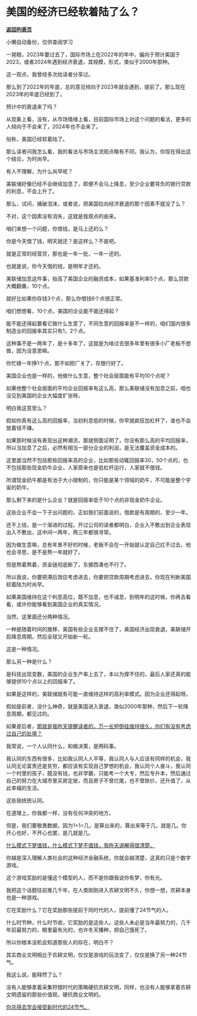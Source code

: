 # 美国的经济已经软着陆了么？

[**返回列表页**](/gzh/记忆承载3)

小懒自动备份，仅供查阅学习

一晃眼，2023年要过去了，国际市场上在2022年的年中，偏向于预计美国于2023，或者2024年遇到经济衰退，其规模，形式，类似于2000年那种。  

这一观点，我曾经多次给读者分享过。

那么到了2022年的年底，总的意见倾向于2023年就会遇到，提前了。那么现在2023年的年底已经到了。

预计中的衰退来了吗？  

从现象上看，没有，从市场情绪上看，目前国际市场上对这个问题的看法，更多的人倾向于不会来了，2024年也不会来了。  

俗称，美国已经软着陆了。

那么读者问我怎么看，我的看法与市场主流观点略有不同，我认为，你现在得出这个结论，为时尚早。  

有人不理解，为什么尚早呢？  

美联储好像已经不会继续加息了，即便不会马上降息，至少企业要背负的银行贷款的利息，不会上升了。  

那么，试问，捅破泡沫，或者说，把美国拉向经济衰退的那个因素不就没了么？

不对，这个因素没有消失，这就是我观点的由来。  

咱们来想一个问题，你借钱，是马上还的么？  

你是今天借了钱，明天就还？是这样么？不是吧。

就是正常的经营贷，那也是一年一批，一年一还的。  

也就是说，你今天借的钱，是明年才还的。  

美联储加息这件事，抬高了美国企业的融资成本，如果基准利率5个点，那么贷款大概翻番，10个点。  

就好比如果你存钱3个点，那么你借钱6个点很正常。

咱们想想看，10个点，美国的企业能不能还得起？  

能不能还得起要看它做什么生意了，不同生意的回报率是不一样的，咱们国内很多制造业的回报率其实只有1，2个点。  

这种事不是一两年了，是十多年了，这就是为啥过去很多年里有很多小厂老板不想做，因为没意思嘛。  

你忙碌一年挣1个点，那不如把厂关了，存银行好了。  

美国企业也是一样的，他做什么生意，整个社会层面能有平均10个点呢？  

如果他整个社会层面的平均企业回报率有这么高，那么美联储没有加息之前，咱也没见到美国的企业大幅度扩张呀。  

明白我这意思么？  

假如你真有这么高的回报率，当初利息低的时候，你早就疯狂加杠杆了，谁也不会放着钱不赚。

如果那时候没有表现出这种潮流，那就侧面证明了，你没有那么高的平均回报率，所以当加息了之后，必然有相当一部分企业的利润，是无法覆盖资金成本的。  

这里面当然不包括那些回报率高的企业，比如那些动辄回报率30，50个点的，也不包括那些现金奶牛企业，人家原来也是低杠杆运行，人家就不借钱。

所谓现金奶牛都是有池子大小限制的，你只能是某个领域的奶牛，不可能是整个宇宙的奶牛。

那么剩下来的是什么企业？就是回报率低于10个点的非现金奶牛企业。

这些企业不会一下子出问题的，正如我们前面说的，借款是有周期的，至少一年。  

还不上钱，是一个渐进的过程。开过公司的读者都明白，企业入不敷出到企业表现出入不敷出，这中间一两年，两三年都很寻常。  

因为做生意嘛，总有年景不好的时候，老板不会在一开始就认定自己扛不过去，他也会寻思，是不是熬一年就好了。  

但是熬着熬着，资金链彻底断了，东挪西凑也不行了。

所以我说，你要把滞后效应考虑进去，你要把贷款周期考虑进去，你现在判断美国软着陆为时尚早。  

如果美国维持在这个利息高位，既不加息，也不减息，到明年的这时候，你再去看看，或许你能够看到美国企业的真实情况。

当然，这里面还分两种情况。  

一种是随着时间的推移，美国有些企业支撑不住了，美国经济出现衰退，美联储开启降息周期，然后全球又开始新一轮。

这是一种情况。

那么另一种是什么？  

是科技出现变数，美国的企业生产率上去了，本以为撑不住的，最后人家还真的能够提供10个点以上的回报率了。

如果是这样的，美联储就有可能一直维持这样的高利率模式。因为企业还得起呀。

假如是前者，没什么神奇，就是美国进入衰退，类似2000年那种，然后下一轮降息周期，都见过的。

如果是后者，[那就是我昨天提醒读者的，万一长短倒挂维持很久，你们有没有考虑过自己的处境？](http://mp.weixin.qq.com/s?__biz=MzU0MjYwNDU2Mw==&mid=2247512797&idx=1&sn=515760580643ef1b1d5886b9a439f94e&chksm=fb1adea1cc6d57b7bb686dae8a5dd68cca13c1975e4c9abf9636926e671a5348e2561b845c4f&scene=21#wechat_redirect)

我常说，一个人认同什么，和做决策，是两码事。  

我认同的东西有很多，比如我认同人人平等，我认同人与人应该有同样的机会，我认同无论富贵还是贫穷，都应该有实现自己梦想的机会，我认同个人奋斗，我认同一个村里的孩子，既没有钱，也非学霸，只能考一个大专，然后专升本，然后通过自己的努力在大城市里买房定居，而且房子不曾烂尾，也不曾跌价，还升值了，从此幸福的生活。  

这些我统统认同。

在道理上，你我都一样，没有任何冲突的地方。  

但是，我们要敬畏数据，因为1+1=几，是算出来的，算出来等于几，就是几。你开心也好，不开心也罢，是几就是几。  

[什么模式下梦值钱，什么模式下梦不值钱，我昨天讲解得很清楚。](http://mp.weixin.qq.com/s?__biz=MzU0MjYwNDU2Mw==&mid=2247512797&idx=1&sn=515760580643ef1b1d5886b9a439f94e&chksm=fb1adea1cc6d57b7bb686dae8a5dd68cca13c1975e4c9abf9636926e671a5348e2561b845c4f&scene=21#wechat_redirect)  

你越是深入理解人类社会的这种经济金融系统，你就会越清楚，这真的只是个数字游戏。

这个游戏奖励的是懂这个模型的人，而不是你跟我说你有梦，你有光。  

我把这个话题往前推几千年，在人类刚刚进入农耕文明不久，你想一想，农耕本身也是一种游戏。  

它在奖励什么？它在奖励那些提前于同时代的人，提前懂了24节气的人。  

什么时节种，什么时节收，它奖励的是这些人。这些人未必是当年最努力的，几千年前最努力的，眼里最有光的，也许冬天播种，把自己饿死了。

所以你根本没机会知道那些人的存在，明白不？  

其实商业文明相比于农耕文明，仅仅是游戏的玩法变了，仅仅是换了另一种24节气。  

我这么说，能释然了么？  

没有人能够拿着采集狩猎时代的策略硬抗农耕文明，同样，也没有人能够拿着农耕文明遗留的那些价值观，硬抗商业文明的。  

[你总得去学会接受新时代的24节气。](http://mp.weixin.qq.com/s?__biz=Mzg4MTg2MzU3Mg==&mid=2247484255&idx=1&sn=68680f8abf8318a582c748ec5204269a&chksm=cf5e3da4f829b4b23033bb441282d905dec00f6da0df32607c8ab7b741b6eace840f6ebd4cb8&scene=21#wechat_redirect)


